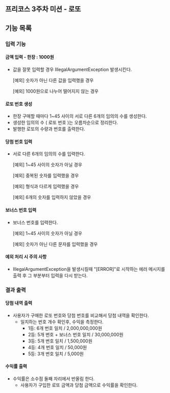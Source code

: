 ## 프리코스 3주차 미션 - 로또
## 기능 목록


### 입력 기능
#### 금액 입력 - 한장 : 1000원
* 값을 잘못 입력할 경우  IllegalArgumentException 발생시킨다. 

  [예외] 숫자가 아닌 다른 값을 입력했을 경우
  
  [예외] 1000원으로 나누어 떨어지지 않는 경우
#### 로또 번호 생성 
* 한장 구매할 때마다 1~45 사이의 서로 다른 6개의 임의의 수를 생성한다.
* 생성한 임의의 수 ( 로또 번호 )는 오름차순으로 정리한다.
* 발행한 로또의 수량과 번호를 출력한다.
#### 당첨 번호 입력
* 서로 다른 6개의 임의의 수를 입력한다.

  [예외] 1~45 사이의 숫자가 아닐 경우

  [예외] 중복된 숫자를 입력했을 경우

  [예외] 형식과 다르게 입력했을 경우

  [예외] 6개의 숫자를 입력하지 않았을 경우
#### 보너스 번호 입력
* 보너스 번호를 입력한다.

  [예외] 1~45 사이의 숫자가 아닐 경우

  [예외] 숫자가 아닌 다른 문자를 입력했을 경우
#### 예외 처리 시 주의 사항
* IllegalArgumentException을 발생시킬때 "[ERROR]"로 시작하는 에러 메시지를 출력 후 그 부분부터 입력을 다시 받는다. 

### 결과 출력
#### 당첨 내역 출력
* 사용자가 구매한 로또 번호와 당첨 번호를 비교해서 당첨 내역을 확인한다.
    * 일치하는 번호 개수 확인후, 수익을 측정한다.
      - 1등: 6개 번호 일치 / 2,000,000,000원
      - 2등: 5개 번호 + 보너스 번호 일치 / 30,000,000원
      - 3등: 5개 번호 일치 / 1,500,000원
      - 4등: 4개 번호 일치 / 50,000원
      - 5등: 3개 번호 일치 / 5,000원
#### 수익률 출력
* 수익률은 소수점 둘째 자리에서 반올림 한다. 
  * 사용자가 구입한 로또 금액과 당첨 금액으로 수익률을 확인한다.